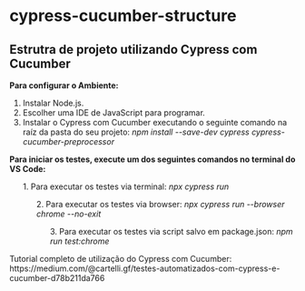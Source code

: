 # cypress-cucumber-structure
<h2>Estrutra de projeto utilizando Cypress com Cucumber</h2>

<b>Para configurar o Ambiente:</b>
<ol>
<li>Instalar Node.js.</li>
<li>Escolher uma IDE de JavaScript para programar.</li>
<li>Instalar o Cypress com Cucumber executando o seguinte comando na raíz da pasta do seu projeto: <i>npm install --save-dev cypress cypress-cucumber-preprocessor</i></li>
</ol>
<b>Para iniciar os testes, execute um dos seguintes comandos no terminal do VS Code:</b>
<ul>
 1. Para executar os testes via terminal: <i>npx cypress run</i><ol>
 2. Para executar os testes via browser: <i>npx cypress run --browser chrome --no-exit</i><ol>
 3. Para executar os testes via script salvo em package.json: <i>npm run test:chrome</i><ol>   
</ul>
Tutorial completo de utilização do Cypress com Cucumber: https://medium.com/@cartelli.gf/testes-automatizados-com-cypress-e-cucumber-d78b211da766
